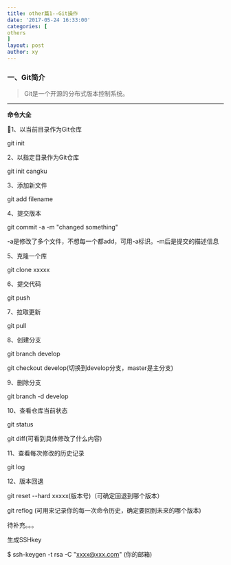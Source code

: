 ```yaml
---
title: other篇1--Git操作
date: '2017-05-24 16:33:00'
categories: [
others
]
layout: post
author: xy
---
```


### 一、Git简介

> Git是一个开源的分布式版本控制系统。

****

**命令大全**

1、以当前目录作为Git仓库

git init

2、以指定目录作为Git仓库

git init cangku

3、添加新文件

git add filename

4、提交版本

git commit -a -m "changed something"

-a是修改了多个文件，不想每一个都add，可用-a标识。-m后是提交的描述信息

5、克隆一个库

git clone xxxxx

6、提交代码

git push

7、拉取更新

git pull

8、创建分支

git branch develop

git checkout develop(切换到develop分支，master是主分支)

9、删除分支

git branch -d develop

10、查看仓库当前状态

git status

git diff(可看到具体修改了什么内容)

11、查看每次修改的历史记录

git log

12、版本回退

git reset --hard xxxxx(版本号)（可确定回退到哪个版本）

git reflog (可用来记录你的每一次命令历史，确定要回到未来的哪个版本)

待补充。。。

生成SSHkey

$ ssh-keygen -t rsa -C "xxxx@xxx.com"  (你的邮箱)


